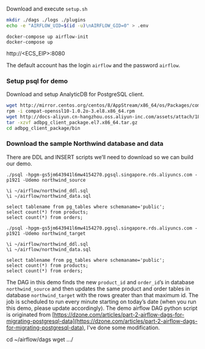 
Download and execute ``setup.sh``

```bash
mkdir ./dags ./logs ./plugins
echo -e "AIRFLOW_UID=$(id -u)\nAIRFLOW_GID=0" > .env
```

```
docker-compose up airflow-init
docker-compose up
```

http://<ECS_EIP>:8080

The default account has the login ``airflow`` and the password ``airflow``.




### Setup psql for demo

Download and setup AnalyticDB for PostgreSQL client.

```bash
wget http://mirror.centos.org/centos/8/AppStream/x86_64/os/Packages/compat-openssl10-1.0.2o-3.el8.x86_64.rpm
rpm -i compat-openssl10-1.0.2o-3.el8.x86_64.rpm
wget http://docs-aliyun.cn-hangzhou.oss.aliyun-inc.com/assets/attach/181125/cn_zh/1598426198114/adbpg_client_package.el7.x86_64.tar.gz
tar -xzvf adbpg_client_package.el7.x86_64.tar.gz
cd adbpg_client_package/bin
```

### Download the sample Northwind database and data

There are DDL and INSERT scripts we’ll need to download so we can build our demo.

```
./psql -hpgm-gs5jm643941l6mw4154270.pgsql.singapore.rds.aliyuncs.com -p1921 -Udemo northwind_source

\i ~/airflow/northwind_ddl.sql
\i ~/airflow/northwind_data.sql

select tablename from pg_tables where schemaname='public';
select count(*) from products;
select count(*) from orders;

./psql -hpgm-gs5jm643941l6mw4154270.pgsql.singapore.rds.aliyuncs.com -p1921 -Udemo northwind_target

\i ~/airflow/northwind_ddl.sql
\i ~/airflow/northwind_data.sql

select tablename from pg_tables where schemaname='public';
select count(*) from products;
select count(*) from orders;
```

The DAG in this demo finds the new ``product_id`` and ``order_id``’s in database ``northwind_source`` and then updates the same product and order tables in database ``northwind_target`` with the rows greater than that maximum id. The job is scheduled to run every minute starting on today’s date (when you run this demo, please update accordingly).
The demo airflow DAG python script is originated from [https://dzone.com/articles/part-2-airflow-dags-for-migrating-postgresql-data](https://dzone.com/articles/part-2-airflow-dags-for-migrating-postgresql-data), I've done some modification.

cd ~/airflow/dags
wget .../